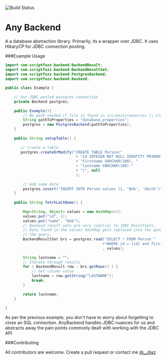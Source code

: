 ![Build Status](https://travis-ci.org/j-diaz/any-backend.svg?branch=master)

Any Backend
============

A a database abstraction library. Primarily, its a wrapper over JDBC. It uses HikaryCP for JDBC connection pooling.

###Example Usage

```java
import com.scriptfuzz.backend.BackendResult;
import com.scriptfuzz.backend.BackendResultSet;
import com.scriptfuzz.backend.PostgresBackend;
import com.scriptfuzz.backend.Backend;
 
public class Example {    
    
    // Our JDBC pooled postgres connection
    private Backend postgres;
    
    public Example(){        
        // No path needed if file is found in src/main/resources || classpath
        String pathToProperties = "database.properties"; 
        postgres = new PostgresBackend(pathToProperties);
    }
    
    public String setupTable() {
       
       // create a table
       postgres.createOrModify("CREATE TABLE Person("
                                + "id INTEGER NOT NULL IDENTITY PRIMARY KEY, "
                                + "firstname VARCHAR(100), "
                                + "lastname VARCHAR(100) "
                                + ")", null
                                );
                                
        // Add some data
        postgres.insert("INSERT INTO Person values (1, 'Bob', 'Smith')", null);                        
    }
    
    public String fetchLastName() {
        
        Map<String, Object> values = new HashMap<>();
        values.put("id", 1);        
        values.put("name", "Bob");
        // Backend result sets are very simillar to JDBC ResultSets.
        // Data found in the values HashMap gets replaced into the query before executing 
        // the query.
        BackendResultSet brs = postgres.read("SELECT * FROM Person "
                                            +"WHERE id = [id] and firstname = '[name]'"
                                            , values);
        
        String lastname = "";
        // Iterate through results
        for ( BackendResult row : brs.getRows() ) {
            // Get column value
            lastname = row.getString("LASTNAME");
            break;
        }
        
        return lastname;
    }
   
}

```


As per the previous example, you don't have to worry about forgetting to close an SQL connection. AnyBackend handles JDBC nuances for us and abstracts away the pain 
points commonly dealt with working with the JDBC API

###Contributing

All contributors are welcome. Create a pull request or contact me [@__diaz](https://www.twitter.com/__diaz)
